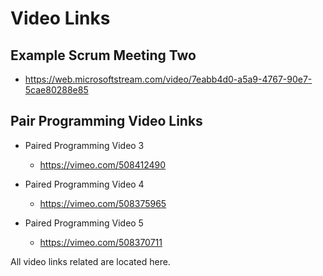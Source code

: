 # Video Links

## Example Scrum Meeting Two
* https://web.microsoftstream.com/video/7eabb4d0-a5a9-4767-90e7-5cae80288e85

## Pair Programming Video Links
* Paired Programming Video 3
  * https://vimeo.com/508412490 

* Paired Programming Video 4
  * https://vimeo.com/508375965 

* Paired Programming Video 5
  * https://vimeo.com/508370711 

All video links related are located here.
